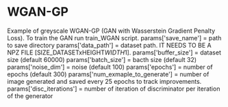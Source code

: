# WGAN-GP
Example of greyscale WGAN-GP (GAN with Wasserstein Gradient Penalty Loss). To train the GAN run train_WGAN script. 
params['save_name'] = path to save directory
params['data_path'] = dataset path. IT NEEDS TO BE A NPZ FILE [SIZE_DATASETxHEIGHT*WIDTH*1].
params['buffer_size'] = dataset size (default 60000)
params['batch_size'] = bacth size (default 32)
params['noise_dim'] = noise (default 100)
params['epochs'] = number of epochs (default 300)
params['num_exmaple_to_generate'] = number of image generated and saved every 25 epochs to track improvements.
params['disc_iterations'] = number of iteration of discriminator per iteration of the generator



